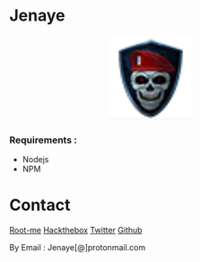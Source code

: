 # Jenaye

<p align="center">
  <img alt="jenaye logo" src="https://raw.githubusercontent.com/jenaye/banga/master/src/pics/toutpetit.png" height="150" />
</p>


### Requirements : 

- Nodejs
- NPM

# Contact 

<a href="https://www.root-me.org/jenaye?lang=fr">Root-me</a>
<a href="https://www.hackthebox.eu/profile/12858">Hackthebox</a>
<a href="https://twitter.com/Jenaye_fr">Twitter</a>
<a href="https://github.com/jenaye">Github</a>

By Email : Jenaye[@]protonmail.com